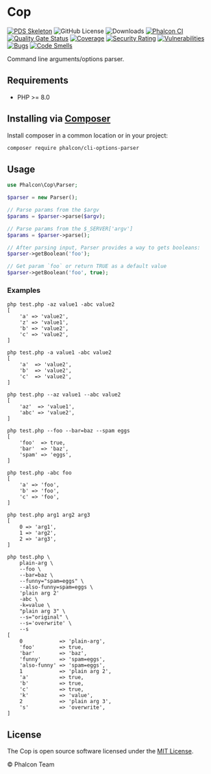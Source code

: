 # Cop

[![PDS Skeleton](https://img.shields.io/badge/pds-skeleton-blue.svg?style=flat-square)](https://github.com/php-pds/skeleton)
![GitHub License](https://img.shields.io/github/license/phalcon/cli-options-parser)
![Downloads](https://img.shields.io/packagist/dm/phalcon/cli-options-parser)
[![Phalcon CI](https://github.com/phalcon/phalcon/actions/workflows/continuous-integration.yml/badge.svg?branch=v6.0.x)](https://github.com/phalcon/phalcon/actions/workflows/continuous-integration.yml)
[![Quality Gate Status](https://sonarcloud.io/api/project_badges/measure?project=phalcon_phalcon&metric=alert_status)](https://sonarcloud.io/summary/new_code?id=phalcon_phalcon)
[![Coverage](https://sonarcloud.io/api/project_badges/measure?project=phalcon_phalcon&metric=coverage)](https://sonarcloud.io/summary/new_code?id=phalcon_phalcon)
[![Security Rating](https://sonarcloud.io/api/project_badges/measure?project=phalcon_phalcon&metric=security_rating)](https://sonarcloud.io/summary/new_code?id=phalcon_phalcon)
[![Vulnerabilities](https://sonarcloud.io/api/project_badges/measure?project=phalcon_phalcon&metric=vulnerabilities)](https://sonarcloud.io/summary/new_code?id=phalcon_phalcon)
[![Bugs](https://sonarcloud.io/api/project_badges/measure?project=phalcon_phalcon&metric=bugs)](https://sonarcloud.io/summary/new_code?id=phalcon_phalcon)
[![Code Smells](https://sonarcloud.io/api/project_badges/measure?project=phalcon_phalcon&metric=code_smells)](https://sonarcloud.io/summary/new_code?id=phalcon_phalcon)

Command line arguments/options parser.

## Requirements

*   PHP >= 8.0

## Installing via [Composer](https://getcomposer.org)

Install composer in a common location or in your project:

```bash
composer require phalcon/cli-options-parser
```

## Usage

```php
use Phalcon\Cop\Parser;

$parser = new Parser();

// Parse params from the $argv
$params = $parser->parse($argv);

// Parse params from the $_SERVER['argv']
$params = $parser->parse();

// After parsing input, Parser provides a way to gets booleans:
$parser->getBoolean('foo');

// Get param `foo` or return TRUE as a default value
$parser->getBoolean('foo', true);
```

### Examples

```
php test.php -az value1 -abc value2
[
    'a' => 'value2',
    'z' => 'value1',
    'b' => 'value2',
    'c' => 'value2',
]

php test.php -a value1 -abc value2
[
    'a'  => 'value2',
    'b'  => 'value2',
    'c'  => 'value2',
]

php test.php --az value1 --abc value2
[
    'az'  => 'value1',
    'abc' => 'value2',
]

php test.php --foo --bar=baz --spam eggs
[
    'foo'  => true,
    'bar'  => 'baz',
    'spam' => 'eggs',
]

php test.php -abc foo
[
    'a' => 'foo',
    'b' => 'foo',
    'c' => 'foo',
]

php test.php arg1 arg2 arg3
[
    0 => 'arg1',
    1 => 'arg2',
    2 => 'arg3',
]

php test.php \
    plain-arg \
    --foo \
    --bar=baz \
    --funny="spam=eggs" \
    --also-funny=spam=eggs \
    'plain arg 2'
    -abc \
    -k=value \
    "plain arg 3" \
    --s="original" \
    --s='overwrite' \
    --s
[
    0            => 'plain-arg',
    'foo'        => true,
    'bar'        => 'baz',
    'funny'      => 'spam=eggs',
    'also-funny' => 'spam=eggs',
    1            => 'plain arg 2',
    'a'          => true,
    'b'          => true,
    'c'          => true,
    'k'          => 'value',
    2            => 'plain arg 3',
    's'          => 'overwrite',
]
```

## License

The Cop is open source software licensed under the [MIT License](https://github.com/phalcon/cli-options-parser/blob/master/LICENSE).

© Phalcon Team
